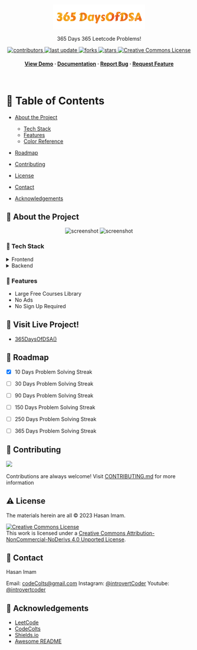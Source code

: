 
<div align="center">

  <img src="assets/logo.png" alt="logo" width="250" height="auto" />
  
  <p>
    365 Days 365 Leetcode Problems!  
  </p>

  
<!-- Badges -->
<p>
  <a href="https://github.com/codeintrovert/365DaysOfDSA/graphs/contributors">
    <img src="https://img.shields.io/github/contributors/codeIntrovert/365DaysOfDSA" alt="contributors" />
  </a>
  <a href="https://github.com/codeintrovert/365DaysOfDSA/commits/main">
    <img src="https://img.shields.io/github/last-commit/codeIntrovert/365DaysOfDSA" alt="last update" />
  </a>
  <a href="https://github.com/codeintrovert/365DaysOfDSA/network/members">
    <img src="https://img.shields.io/github/forks/codeIntrovert/365DaysOfDSA" alt="forks" />
  </a>
  <a href="https://github.com/codeintrovert/365DaysOfDSA/stargazers">
    <img src="https://img.shields.io/github/stars/codeIntrovert/365DaysOfDSA" alt="stars" />
  </a>
<a rel="license" href="http://creativecommons.org/licenses/by-nc-nd/4.0/"><img width="66" height="23.3" alt="Creative Commons License" style="border-width:0" src="https://i.creativecommons.org/l/by-nc-nd/4.0/88x31.png" /></a>
</p>
   
<h4>
    <a href="https://github.com/codeintrovert/365DaysOfDSA/">View Demo</a>
  <span> · </span>
    <a href="https://github.com/codeintrovert/365DaysOfDSA">Documentation</a>
  <span> · </span>
    <a href="https://github.com/codeintrovert/365DaysOfDSAe/issues/">Report Bug</a>
  <span> · </span>
    <a href="https://github.com/codeintrovert/365DaysOfDSA/issues/">Request Feature</a>
  </h4>
</div>

<br />

<!-- Table of Contents -->
# :notebook_with_decorative_cover: Table of Contents

- [About the Project](#star2-about-the-project)
  * [Tech Stack](#space_invader-tech-stack)
  * [Features](#dart-features)
  * [Color Reference](#art-color-reference)


- [Roadmap](#compass-roadmap)
- [Contributing](#wave-contributing)
- [License](#warning-license)
- [Contact](#handshake-contact)
- [Acknowledgements](#gem-acknowledgements)
  

<!-- About the Project -->
## :star2: About the Project

<div align="center"> 
  <img src="ScreenshotLight.png" alt="screenshot" />
  <img src="Screenshot.png" alt="screenshot" />
</div>


<!-- TechStack -->
### :space_invader: Tech Stack

<details>
  <summary>Frontend</summary>
  <ul>
    <li><a href="https://www.python.org">Python</a></li>
    <li><a href="https://www.jinja.org/">Jinja</a></li>
    <li><a href="https://Sass.org/">Sass</a></li>
    <li><a href="https://Bootstarp.com/">Bootstrap</a></li>
  </ul>
</details>

<details>
  <summary>Backend</summary>
  <ul>
    <li><a href="https://">Python</a></li>
    <li><a href="https://">Flask</a></li>
    <li><a href="https://">JavaScript</a></li>
  </ul>
</details>

<!-- Features -->
### :dart: Features

- Large Free Courses Library
- No Ads
- No Sign Up Required

<!-- Usage -->
## :eyes: Visit Live Project!
<ul><li>
<a href="https://365DaysOfDSA.vercel.app/">365DaysOfDSA()</a>
</li></ul>

<!-- Roadmap -->
## :compass: Roadmap

* [x] 10 Days Problem Solving Streak
* [ ] 30 Days Problem Solving Streak
* [ ] 90 Days Problem Solving Streak
* [ ] 150 Days Problem Solving Streak
* [ ] 250 Days Problem Solving Streak
* [ ] 365 Days Problem Solving Streak


<!-- Contributing -->
## :wave: Contributing

<a href="https://github.com/codeintrovert/365DaysOfDSA/graphs/contributors">
  <img src="https://contrib.rocks/image?repo=codeintrovert/365DaysOfDSA" />
</a>


Contributions are always welcome!
Visit [CONTRIBUTING.md](https://github.com/codeintrovert/365DaysOfDSA) for more information


<!-- License -->
## :warning: License

The materials herein are all &copy; 2023 Hasan Imam.

<a rel="license" href="http://creativecommons.org/licenses/by-nc-nd/4.0/"><img alt="Creative Commons License" style="border-width:0" src="https://i.creativecommons.org/l/by-nc-nd/4.0/88x31.png" /></a><br />This work is licensed under a <a rel="license" href="http://creativecommons.org/licenses/by-nc-nd/4.0/">Creative Commons Attribution-NonCommercial-NoDerivs 4.0 Unported License</a>.


<!-- Contact -->
## :handshake: Contact

Hasan Imam

Email: codeColts@gmail.com
Instagram: [@introvertCoder](https://instagram.com/introvertcoder)
Youtube: [@introvertcoder](https://www.youtube.com/introvertCoder)


<!-- Acknowledgments -->
## :gem: Acknowledgements

 - [LeetCode](https://leetcode.com/)
 - [CodeColts](https://codecolts.vercel.app/)
 - [Shields.io](https://shields.io/)
 - [Awesome README](https://github.com/matiassingers/awesome-readme)
